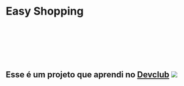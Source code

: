 <h1>Easy Shopping<h1>
<br>
<br>
<h2>Esse é um projeto que aprendi no <a href="https://rodolfomori.com.br/devclub">Devclub<a>
<img src="https://github.com/GabrielCosta18/easy-shopping/blob/master/assets/desktop.png?raw=true">

